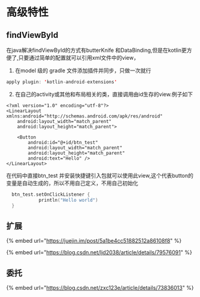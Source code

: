 # 高级特性

## findViewById

在java解决findViewById的方式有butterKnife 和DataBinding,但是在kotlin更方便了,只要通过简单的配置就可以引用xml文件中的view，

1. 在model 级的 gradle 文件添加插件并同步，只做一次就行

```kotlin
apply plugin: 'kotlin-android-extensions'
```

2. 在自己的activity或其他和布局相关的类，直接调用由id生存的view.例子如下

```markup
<?xml version="1.0" encoding="utf-8"?>
<LinearLayout xmlns:android="http://schemas.android.com/apk/res/android"
    android:layout_width="match_parent"
    android:layout_height="match_parent">

    <Button
        android:id="@+id/btn_test"
        android:layout_width="match_parent"
        android:layout_height="match_parent"
        android:text="Hello" />
</LinearLayout>
```

在代码中直接btn\_test 并安装快捷键引入包就可以使用此view,这个代表button的变量是自动生成的，所以不用自己定义，不用自己初始化

```kotlin
  btn_test.setOnClickListener {
            println("Hello world")
  }
```

## 扩展 

{% embed url="https://juejin.im/post/5a1be4cc51882512a86108f8" %}

{% embed url="https://blog.csdn.net/ljd2038/article/details/79576091" %}



## 委托

{% embed url="https://blog.csdn.net/zxc123e/article/details/73836013" %}





